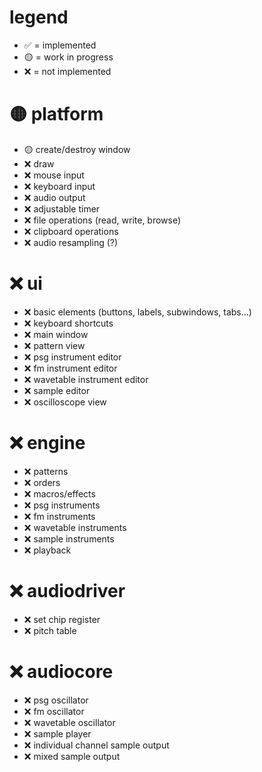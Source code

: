 # legend
- ✅ = implemented
- 🟡 = work in progress
- ❌ = not implemented

# 🟡 platform

- 🟡 create/destroy window
- ❌ draw
- ❌ mouse input
- ❌ keyboard input
- ❌ audio output
- ❌ adjustable timer
- ❌ file operations (read, write, browse)
- ❌ clipboard operations
- ❌ audio resampling (?)

# ❌ ui

- ❌ basic elements (buttons, labels, subwindows, tabs...)
- ❌ keyboard shortcuts
- ❌ main window
- ❌ pattern view
- ❌ psg instrument editor
- ❌ fm instrument editor
- ❌ wavetable instrument editor
- ❌ sample editor
- ❌ oscilloscope view

# ❌ engine

- ❌ patterns
- ❌ orders
- ❌ macros/effects
- ❌ psg instruments
- ❌ fm instruments
- ❌ wavetable instruments
- ❌ sample instruments
- ❌ playback

# ❌ audiodriver

- ❌ set chip register
- ❌ pitch table

# ❌ audiocore

- ❌ psg oscillator
- ❌ fm oscillator
- ❌ wavetable oscillator
- ❌ sample player
- ❌ individual channel sample output
- ❌ mixed sample output
